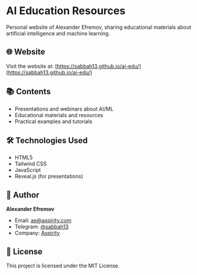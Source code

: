 # AI Education Resources

Personal website of Alexander Efremov, sharing educational materials about artificial intelligence and machine learning.

## 🌐 Website

Visit the website at: [https://sabbah13.github.io/ai-edu/](https://sabbah13.github.io/ai-edu/)

## 📚 Contents

- Presentations and webinars about AI/ML
- Educational materials and resources
- Practical examples and tutorials

## 🛠 Technologies Used

- HTML5
- Tailwind CSS
- JavaScript
- Reveal.js (for presentations)

## 👤 Author

**Alexander Efremov**
- Email: [ae@aspirity.com](mailto:ae@aspirity.com)
- Telegram: [@sabbah13](https://t.me/sabbah13)
- Company: [Aspirity](https://aspirity.com/)

## 📄 License

This project is licensed under the MIT License.
